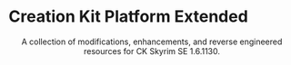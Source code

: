 # Creation Kit Platform Extended
<p align="center">
A collection of modifications, enhancements, and reverse engineered resources for CK Skyrim SE 1.6.1130.
</p>